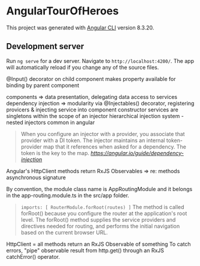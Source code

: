 # AngularTourOfHeroes

This project was generated with [Angular CLI](https://github.com/angular/angular-cli) version 8.3.20.

## Development server

Run `ng serve` for a dev server. Navigate to `http://localhost:4200/`. The app will automatically reload if you change any of the source files.

@Input() decorator on child component makes property available for binding by parent component

components => data presentation, delegating data access to services
dependency injection => modularity via @Injectables() decorator, registering provicers & injecting service into component constructor
services are singletons within the scope of an injector 
hierarchical injection system - nested injectors common in angular

> When you configure an injector with a provider, you associate that provider with a DI token. The injector maintains an internal token-provider map that it references when asked for a dependency. The token is the key to the map. *https://angular.io/guide/dependency-injection*

Angular's HttpClient methods return RxJS Observables => re: methods asynchronous signature

By convention, the module class name is AppRoutingModule and it belongs in the app-routing.module.ts in the src/app folder.

>`imports: [ RouterModule.forRoot(routes) ]`
The method is called forRoot() because you configure the router at the application's root level. The forRoot() method supplies the service providers and directives needed for routing, and performs the initial navigation based on the current browser URL.

HttpClient = all methods return an RxJS Observable of something
To catch errors, "pipe" observable result from http.get() through an RxJS catchError() operator.
